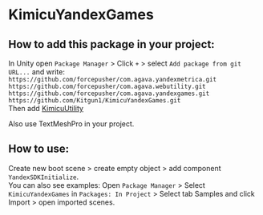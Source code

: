 # KimicuYandexGames
## How to add this package in your project:
In Unity open `Package Manager` > Click `+` > select `Add package from git URL...` and write:
<br>``` https://github.com/forcepusher/com.agava.yandexmetrica.git ```
<br>``` https://github.com/forcepusher/com.agava.webutility.git ```
<br>``` https://github.com/forcepusher/com.agava.yandexgames.git ```
<br>``` https://github.com/Kitgun1/KimicuYandexGames.git ```
<br> Then add [KimicuUtility](https://github.com/Kitgun1/KimicuUtility)

Also use TextMeshPro in your project.

## How to use:
Create new boot scene > create empty object > add component `YandexSDKInitialize`.<br>
You can also see examples: Open `Package Manager` > Select `KimicuYandexGames` in `Packages: In Project` > Select tab Samples and click Import > open imported scenes.
